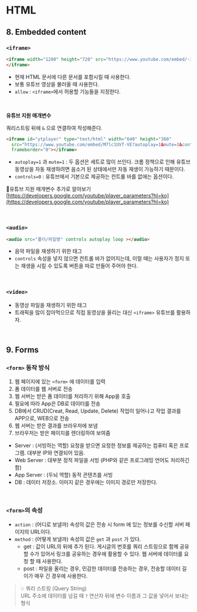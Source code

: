 # HTML

## 8. Embedded content

### `<iframe>`

```html
<iframe width="1280" height="720" src="https://www.youtube.com/embed/-iuX3r8PSzU" frameborder="0" allow="accelerometer; autoplay; encrypted-media; gyroscope; picture-in-picture" allowfullscreen>
</iframe>
```

- 현재 HTML 문서에 다른 문서를 포함시킬 때 사용한다.
- 보통 유튜브 영상을 불러올 때 사용한다.
- `allow` : `<iframe>`에서 허용할 기능들을 지정한다.

<br>

**유튜브 지원 매개변수**

쿼리스트링 뒤에 `&` 으로 연결하여 작성해준다.

```html
<iframe id="ytplayer" type="text/html" width="640" height="360"
  src="https://www.youtube.com/embed/M7lc1UVf-VE?autoplay=1&mute=1&controls=0"
  frameborder="0"></iframe>
```

- `autoplay=1` 과 `mute=1` : 두 옵션은 세트로 많이 쓰인다. 크롬 정책으로 인해 유튜브 동영상을 자동 재생하려면 음소거 된 상태에서만 자동 재생이 가능하기 때문이다.
- `controls=0` : 유튜브에서 기본으로 제공하는 컨트롤 바를 없애는 옵션이다.

🔗유튜브 지원 매개변수 추가로 알아보기<br>
[https://developers.google.com/youtube/player_parameters?hl=ko](https://developers.google.com/youtube/player_parameters?hl=ko)

<br>

### `<audio>`

```html
<audio src="폴더/파일명" controls autoplay loop ></audio>
```

- 음악 파일을 재생하기 위한 태그
- `controls` 속성을 넣지 않으면 컨트롤 바가 없어지는데, 이럴 때는 사용자가 정지 또는 재생을 시킬 수 있도록 버튼을 따로 만들어 주어야 한다.

<br>

### `<video>`

- 동영상 파일을 재생하기 위한 태그
- 트래픽을 많이 잡아먹으므로 직접 동영상을 올리는 대신 `<iframe>` 유튜브를 활용하자.

<br>

## 9. Forms
### `<form>` 동작 방식

1. 웹 페이지에 있는 `<form>` 에 데이터를 입력
2. 폼 데이터를 웹 서버로 전송
3. 웹 서버는 받은 폼 데이터를 처리하기 위해 App을 호출
4. 필요에 따라 App은 DB로 데이터를 전송
5. DB에서 CRUD(Creat, Read, Update, Delete) 작업이 일어나고 작업 결과를 APP으로, WEB으로 전송
6. 웹 서버는 받은 결과를 브라우저에 보냄
7. 브라우저는 받은 페이지를 렌더링하여 보여줌


- Server : (서빙하는 역할) 요청을 받으면 요청한 정보를 제공하는 컴퓨터 혹은 프로그램. 대부분 IP와 연결되어 있음.
- Web Server : 대부분 정적 파일을 서빙 (PHP와 같은 프로그래밍 언어도 처리하긴 함)
- App Server : (두뇌 역할) 동적 콘텐츠를 서빙
- DB : 데이터 저장소. 이미지 같은 경우에는 이미지 경로만 저장한다.

<br>

### `<form>`의 속성

- `action` : (어디로 보낼까) 속성의 값은 전송 시 form 에 있는 정보를 수신할 서버 페이지의 URL이다.
- `method` : (어떻게 보낼까) 속성의 값은 `get` 과 `post` 가 있다.
    - get : 값이 URL의 뒤에 추가 된다. 게시글의 번호를 쿼리 스트링으로 함께 공유할 수가 있어서 링크를 공유하는 경우에 활용할 수 있다. 웹 서버에 데이터를 요청 할 때 사용한다.
    - post :  파일을 올리는 경우, 민감한 데이터를 전송하는 경우, 전송할 데이터 길이가 매우 긴 경우에 사용한다.

>💡 쿼리 스트링 (Query String)<br>
>URL 주소에 데이터를 넘길 때 `?` 연산자 뒤에 변수 이름과 그 값을 넣어서 보내는 형식
